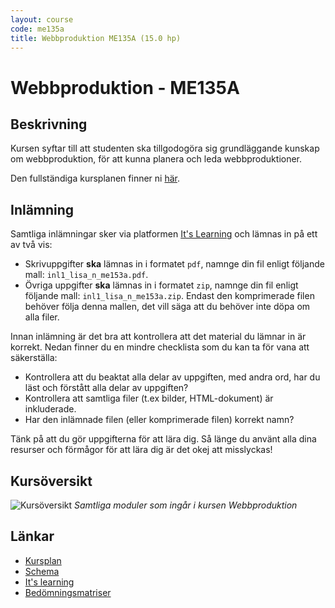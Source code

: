 ```yaml
---
layout: course
code: me135a
title: Webbproduktion ME135A (15.0 hp)
---
```


# Webbproduktion - ME135A

## Beskrivning

Kursen syftar till att studenten ska tillgodogöra sig grundläggande kunskap om webbproduktion, för att kunna planera och leda webbproduktioner.

Den fullständiga kursplanen finner ni [här][kursplan].

## Inlämning

Samtliga inlämningar sker via platformen [It's Learning][itslearning] och lämnas in på ett av två vis:

* Skrivuppgifter **ska** lämnas in i formatet `pdf`, namnge din fil enligt följande mall: `inl1_lisa_n_me153a.pdf`.
* Övriga uppgifter **ska** lämnas in i formatet `zip`, namnge din fil enligt följande mall: `inl1_lisa_n_me153a.zip`. Endast den komprimerade filen behöver följa denna mallen, det vill säga att du behöver inte döpa om alla filer.

Innan inlämning är det bra att kontrollera att det material du lämnar in är korrekt. Nedan finner du en mindre checklista som du kan ta för vana att säkerställa:

* Kontrollera att du beaktat alla delar av uppgiften, med andra ord, har du läst och förstått alla delar av uppgiften?
* Kontrollera att samtliga filer (t.ex bilder, HTML-dokument) är inkluderade.
* Har den inlämnade filen (eller komprimerade filen) korrekt namn?

Tänk på att du gör uppgifterna för att lära dig. Så länge du använt alla dina resurser och förmågor för att lära dig är det okej att misslyckas!

## Kursöversikt

![Kursöversikt](/assets/img/me153a_me135a_översikt.png) _Samtliga moduler som ingår i kursen Webbproduktion_

## Länkar

* [Kursplan][kursplan]
* [Schema][schema]
* [It's learning][itslearning]
* [Bedömningsmatriser][matrix]

[kursplan]: /courses/me135a/syllabus.html "Gå till kursplanen"
[schema]: http://schema.mah.se/setup/jsp/Schema.jsp?startDatum=idag&intervallTyp=m&intervallAntal=6&sokMedAND=false&sprak=SV&resurser=k.ME135A-20152-TS568-%2C "Gå till schemat"
[itslearning]: https://mah.itslearning.com/elogin/ "Gå till It's learning"
[matrix]: /courses/me135a/matrix.html "Gå till bedömningsmatriser"
